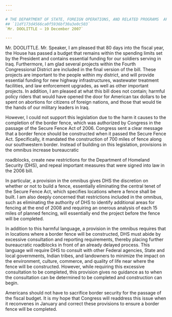 ```yaml
---
---

# THE DEPARTMENT OF STATE, FOREIGN OPERATIONS, AND RELATED PROGRAMS  APPROPRIATIONS ACT, 2008 (CONSOLIDATED APPROPRIATIONS ACT, 2008)
## `11df173d4566ca0f5936bf30a3e0c503`
`Mr. DOOLITTLE — 19 December 2007`

---
```



Mr. DOOLITTLE. Mr. Speaker, I am pleased that 80 days into the fiscal 
year, the House has passed a budget that remains within the spending 
limits set by the President and contains essential funding for our 
soldiers serving in Iraq. Furthermore, I am glad several projects 
within the Fourth Congressional District are included in the final 
version of the bill. These projects are important to the people within 
my district, and will provide essential funding for new highway 
infrastructures, wastewater treatment facilities, and law enforcement 
upgrades, as well as other important projects. In addition, I am 
pleased at what this bill does not contain; harmful policy riders that 
would have opened the door for American tax dollars to be spent on 
abortions for citizens of foreign nations, and those that would tie the 
hands of our military leaders in Iraq.

However, I could not support this legislation due to the harm it 
causes to the completion of the border fence, which was authorized by 
Congress in the passage of the Secure Fence Act of 2006. Congress sent 
a clear message that a border fence should be constructed when it 
passed the Secure Fence Act. Specifically, it mandated the construction 
of 700 miles of fence along our southwestern border. Instead of 
building on this legislation, provisions in the omnibus increase 
bureaucratic


roadblocks, create new restrictions for the Department of Homeland 
Security (DHS), and repeal important measures that were signed into law 
in the 2006 bill.

In particular, a provision in the omnibus gives DHS the discretion on 
whether or not to build a fence, essentially eliminating the central 
tenet of the Secure Fence Act, which specifies locations where a fence 
shall be built. I am also deeply concerned that restrictions included 
in the omnibus, such as eliminating the authority of DHS to identify 
additional areas for fencing at the end of 2008 and requiring an 
onerous analysis of each 15 miles of planned fencing, will essentially 
end the project before the fence will be completed.

In addition to this harmful language, a provision in the omnibus 
requires that in locations where a border fence will be constructed, 
DHS must abide by excessive consultation and reporting requirements, 
thereby placing further bureaucratic roadblocks in front of an already 
delayed process. This language will require DHS to consult with other 
Federal agencies, State and local governments, Indian tribes, and 
landowners to minimize the impact on the environment, culture, 
commerce, and quality of life near where the fence will be constructed. 
However, while requiring this excessive consultation to be completed, 
this provision gives no guidance as to when the consultation can be 
determined to be completed and construction can begin.

Americans should not have to sacrifice border security for the 
passage of the fiscal budget. It is my hope that Congress will 
readdress this issue when it reconvenes in January and correct these 
provisions to ensure a border fence will be completed.